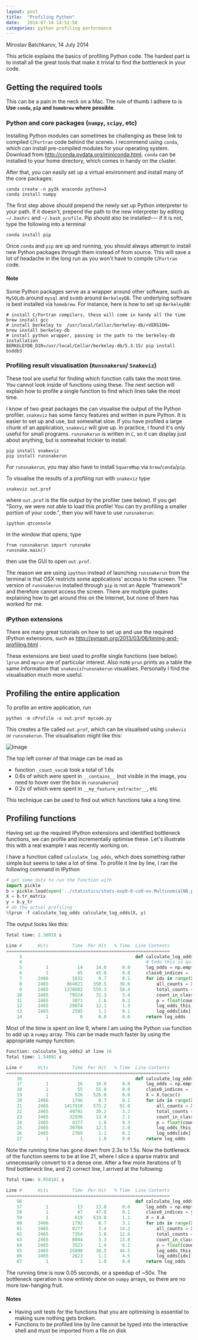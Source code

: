 ```yaml
---
layout: post
title:  "Profiling Python"
date:   2014-07-14 14:52:58
categories: python profiling performance
---
```



Miroslav Batchkarov, 14 July 2014

This article explains the basics of profiling Python code. The hardest part is
to install all the great tools that make it trivial to find the bottleneck in
your code.

## Getting the required tools
This can be a pain in the neck on a Mac. The rule of thumb I adhere to is **Use
`conda`, `pip` and `homebrew` where possible**.

### Python and core packages (`numpy`, `scipy`, etc)
Installing Python modules can sometimes be challenging as these link to compiled
`C`/`Fortran` code behind the scenes. I recommend using `conda`, which can
install pre-compiled modules for your operating system. Download from
http://conda.pydata.org/miniconda.html. `conda` can be installed to your home
directory, which comes in handy on the cluster.

After that, you can easily set up a virtual environment and install many of the core packages:

```
conda create -n py3k anaconda python=3
conda install numpy
```

The first step above should prepend the newly set up Python interpreter to your
path. If it doesn't, prepend the path to the new interpreter by editing
`~/.bashrc` and `~/.bash_profile`. Pip should also be installed--- if it is not,
type  the following into a terminal
```
conda install pip
```

Once `conda` and `pip` are up and running, you should always attempt to install
new Python packages through them instead of from source. This will save a lot of
headache in the long run as you won't have to compile `C`/`Fortran` code.

#### Note
Some Python packages serve as a wrapper around other software, such as `MySQLdb`
around `mysql` and `bsddb` around `BerkeleyDB`. The underlying software is best
installed via `homebrew`. For instance, here is how to set up `BerkeleyDB`:

```
# install C/Fortran compilers, these will come in handy all the time
brew install gcc
# install berkeley to  /usr/local/Cellar/berkeley-db/<VERSION>
brew install berkeley-db
# install python wrapper, passing in the path to the berkeley-db installation
BERKELEYDB_DIR=/usr/local/Cellar/berkeley-db/5.3.15/ pip install bsddb3
```

### Profiling result visualisation (`Runsnakerun`/ `Snakeviz`)

These tool are useful for finding which function calls take the most time. You
cannot look inside of functions using these. The next section will explain how
to profile a single function to find which lines take the most time.


I know of two great packages the can visualise the output of the Python
profiler. `snakeviz` has some fancy features and written in pure Python. It is
easier to set up and use, but somewhat slow. If you have profiled a large chunk
of an application, `snakeviz` will give up. In practice, I found it's only
useful for small programs. `runsnakerun` is written in `C`, so it can display
just about anything, but is somewhat trickier to install.

```
pip install snakeviz
pip install runsnakerun
```

For `runsnakerun`, you may also have to install `SquareMap` via `brew`/`conda`/`pip`.


To visualise the results of a profiling run with `snakeviz` type
```
snakeviz out.prof
```
where `out.prof` is the file output by the profiler (see below). If you get
"Sorry, we were not able to load this profile! You can try profiling a smaller
portion of your code.", then you will have to use `runsnakerun`:

```
ipython qtconsole
```

In the window that opens, type
```
from runsnakerun import runsnake
runsnake.main()
```

then use the GUI to open `out.prof`.


The reason we are using `ipython` instead of launching `runsnakerun` from the
terminal is that OSX restricts some applications' access to the screen. The
version of `runsnakerun` installed through `pip` is not an Apple "framework" and
therefore cannot access the screen. There are multiple guides explaining how to
get around this on the Internet, but none of them has worked for me.

### IPython extensions

There are many great tutorials on how to set up and use the required IPython
  extensions, such as http://pynash.org/2013/03/06/timing-and-profiling.html .

These extensions are best used to profile single functions (see below). `lprun`
and `mprun` are of particular interest. Also note `prun` prints as a table the
same information that `snakeviz`/`runsnakerun` visualises. Personally I find
the visualisation much more useful.

## Profiling the entire application

To profile an entire application, run
```
python -m cProfile -o out.prof mycode.py
```

This creates a file called `out.prof`, which can be visualised using `snakeviz`
or `runsnakerun`. The visualisation might like this:

![Image](https://dl.dropboxusercontent.com/u/20043416/runsnake.png)

<!-- ![Image]({{ site.url }}/assets/images/runsnake.png) -->

The top left corner of that image can be read as
 - function `_count_vocab` took a total of 1.6s
 - 0.6s of which were spent in `__contains__` (not visible in the image, you
   need to hover over the box in `runsnakerun`)
 - 0.2s of which were spent in `__my_feature_extractor__`, etc

This technique can be used to find out which functions take a long time.

## Profiling functions

Having set up the required IPython extensions and identified bottleneck functions,
we can profile and incrementally optimise these. Let's illustrate this with a real
example I was recently working on.


 I have a function called `calculate_log_odds`, which does something rather
simple but seems to take a lot of time. To profile it line by line, I ran the
following command in IPython

```python
# get some data to run the function with
import pickle
b = pickle.load(open('../statistics/stats-exp0-0-cv0-ev.MultinomialNB.pkl'))
X = b.tr_matrix
y = b.y_tr
# do the actual profiling
%lprun -f calculate_log_odds calculate_log_odds(X, y)
```

The output looks like this:

```python
Total time: 2.36018 s

Line #      Hits         Time  Per Hit   % Time  Line Contents
==============================================================
     3                                           def calculate_log_odds(X, y):
     4                                               # todo this is quite slow
     5         1           14     14.0      0.0      log_odds = np.empty(X.shape[1])
     6         1           45     45.0      0.0      class0_indices = (y == sorted(set(y))[0])
     7      2466         1632      0.7      0.1      for idx in range(X.shape[1]):
     8      2465       864021    350.5     36.6          all_counts = X[:, idx].A.ravel()  # document counts of this feature
     9      2465      1378602    559.3     58.4          total_counts = sum(all_counts > 0)  # how many docs the feature occurs in
    10      2465        79524     32.3      3.4          count_in_class0 = sum(all_counts[class0_indices])  # how many of them are class 0
    11      2465         3871      1.6      0.2          p = float(count_in_class0) / total_counts;
    12      2465        29874     12.1      1.3          log_odds_this_feature = np.log(p) - np.log(1 - p)
    13      2465         2595      1.1      0.1          log_odds[idx] = log_odds_this_feature
    14         1            0      0.0      0.0      return log_odds

```


Most of the time is spent on line 9, where I am using the Python `sum` function
to add up a `numpy` array. This can be made much faster by using the appropriate
numpy function:

``` python
Function: calculate_log_odds2 at line 16
Total time: 1.54092 s

Line #      Hits         Time  Per Hit   % Time  Line Contents
==============================================================
    16                                           def calculate_log_odds2(X, y):
    17         1           16     16.0      0.0      log_odds = np.empty(X.shape[1])
    18         1           55     55.0      0.0      class0_indices = (y == sorted(set(y))[0])
    19         1          526    526.0      0.0      X = X.tocsc()
    20      2466         1746      0.7      0.1      for idx in range(X.shape[1]):
    21      2465      1417910    575.2     92.0          all_counts = X[:, idx].A.ravel()  # document counts of this feature
    22      2465        49792     20.2      3.2          total_counts = np.sum(all_counts > 0)  # how many docs the feature occurs in
    23      2465        32936     13.4      2.1          count_in_class0 = np.sum(all_counts[class0_indices])  # how many of them are class 0
    24      2465         4377      1.8      0.3          p = float(count_in_class0) / total_counts;
    25      2465        30788     12.5      2.0          log_odds_this_feature = np.log(p) - np.log(1 - p)
    26      2465         2769      1.1      0.2          log_odds[idx] = log_odds_this_feature
    27         1            1      1.0      0.0      return log_odds

```

Note the running time has gone down from 2.3s to 1.5s. Now the bottleneck of the
function seems to be at line 21, where I slice a sparse matrix and unnecessarily
convert to it a dense one. After a few more iterations of 1) find bottleneck line, and 2) correct line, I
arrived at the following:

```python
Total time: 0.058181 s

Line #      Hits         Time  Per Hit   % Time  Line Contents
==============================================================
    56                                           def calculate_log_odds5(X, y):
    57         1           13     13.0      0.0      log_odds = np.empty(X.shape[1])
    58         1           47     47.0      0.1      class0_indices = y == sorted(set(y))[0]
    59         1          619    619.0      1.1      X = X.A
    60      2466         1792      0.7      3.1      for idx in range(X.shape[1]):
    61      2465         8277      3.4     14.2          all_counts = X[:, idx]  # document counts of this feature
    62      2465         7354      3.0     12.6          total_counts = np.count_nonzero(all_counts)  # how many docs the feature occurs in
    63      2465         8044      3.3     13.8          count_in_class0 = np.count_nonzero(all_counts[class0_indices])  # how many of them are class 0
    64      2465         3521      1.4      6.1          p = float(count_in_class0) / total_counts
    65      2465        25890     10.5     44.5          log_odds_this_feature = np.log(p) - np.log(1 - p)
    66      2465         2623      1.1      4.5          log_odds[idx] = log_odds_this_feature
    67         1            1      1.0      0.0      return log_odds
```

The running time is now 0.05 seconds, or a speedup of ~50x. The bottleneck
operation is now entirely done on `numpy` arrays, so there are no more
low-hanging fruit.

#### Notes
- Having unit tests for the functions that you are optimising is essential
to making sure nothing gets broken.
- Functions to be profiled line by line cannot be typed into the interactive shell
and  must be imported from a file on disk
